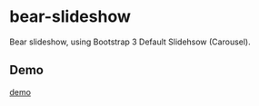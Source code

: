 # bear-slideshow
Bear slideshow, using Bootstrap 3 Default Slidehsow (Carousel).

## Demo
<a href="http://codepen.io/ali_haddadkar/pen/YWJXEZ" target="_blank">demo</a>
